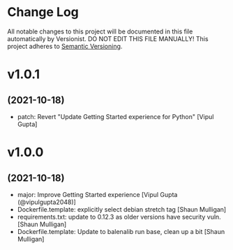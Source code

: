 # Change Log

All notable changes to this project will be documented in this file
automatically by Versionist. DO NOT EDIT THIS FILE MANUALLY!
This project adheres to [Semantic Versioning](http://semver.org/).

# v1.0.1
## (2021-10-18)

* patch: Revert "Update Getting Started experience for Python" [Vipul Gupta]

# v1.0.0
## (2021-10-18)

* major: Improve Getting Started experience [Vipul Gupta (@vipulgupta2048)]
* Dockerfile.template: explicitly select debian stretch tag [Shaun Mulligan]
* requirements.txt: update to 0.12.3 as older versions have security vuln. [Shaun Mulligan]
* Dockerfile.template: Update to balenalib run base, clean up a bit [Shaun Mulligan]
